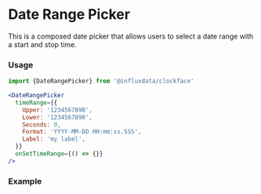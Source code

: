 # Date Range Picker

This is a composed date picker that allows users to select a date range with a start and stop time.

### Usage

```jsx
import {DateRangePicker} from '@influxdata/clockface'
```

```jsx
<DateRangePicker
  timeRange={{
    Upper: '1234567890',
    Lower: '1234567890',
    Seconds: 0,
    Format: 'YYYY-MM-DD HH:mm:ss.SSS',
    Label: 'my label',
  }}
  onSetTimeRange={() => {}}
/>
```

### Example

<!-- STORY -->

<!-- STORY HIDE START -->

<!-- STORY HIDE END -->

<!-- PROPS -->
